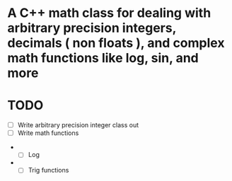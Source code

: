# A C++ math class for dealing with arbitrary precision integers, decimals ( non floats ), and complex math functions like log, sin, and more

# TODO
- [ ] Write arbitrary precision integer class out
- [ ] Write math functions
- - [ ] Log
- - [ ] Trig functions
